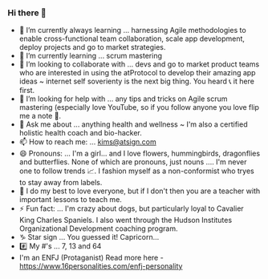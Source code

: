 ### Hi there 👋

- 🔭 I’m currently always learning ... harnessing Agile methodologies to enable cross-functional team collaboration, scale app development, deploy projects and go to market strategies.
- 🌱 I’m currently learning ... scrum mastering 
- 👯 I’m looking to collaborate with ... devs and go to market product teams who are interested in using the atProtocol to develop their amazing app ideas ~ internet self soverienty is the next big thing.  You heard 📞 it here first.
- 🤔 I’m looking for help with ... any tips and tricks on Agile scrum mastering (especially love YouTube, so if you follow anyone you love flip me a note 📧.
- 💬 Ask me about ... anything health and wellness ~ I'm also a certified holistic health coach and bio-hacker.
- 📫 How to reach me: ... kims@atsign.com
- 😄 Pronouns: ... I'm a girl... and I love flowers, hummingbirds, dragonflies and butterflies. None of which are pronouns, just nouns .... I'm never one to follow trends 📈.  I fashion myself as a non-conformist who tryes to stay away from labels.  
- 💚 I do my best to love everyone, but if I don't then you are a teacher with important lessons to teach me.
- ⚡ Fun fact: ... I'm crazy about dogs, but particularly loyal to Cavalier King Charles Spaniels.  I also went through the Hudson Institutes Organizational Development coaching program.
- ♑️ Star sign ... You guessed it!  Capricorn...
- #️⃣ My #'s ... 7, 13 and 64
- I'm an ENFJ (Protaganist) Read more here - https://www.16personalities.com/enfj-personality
